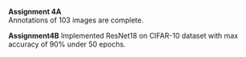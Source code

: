 **Assignment 4A**  
Annotations of 103 images are complete.

**Assignment4B**
Implemented ResNet18 on CIFAR-10 dataset with max accuracy of 90% under 50 epochs.


